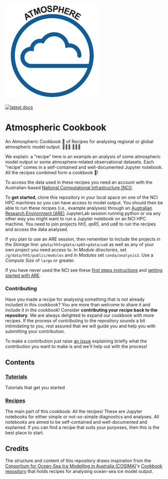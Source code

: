 <img src="docs/assets/ACCESS_ATMOSPHERE_icon.png" height="300"/>
<br/> <br/>


<a href="https://atmospheric-cookbook.readthedocs.io/en/latest/">
    <img alt="latest docs" src="https://img.shields.io/badge/docs-latest-blue.svg">
</a>

# Atmospheric Cookbook

An Atmospheric Cookbook 📔 of Recipes for analysing regional or global atmospheric model output. 👩🏽‍🍳 👨🏻‍🍳

We explain: a "recipe" here is an example an analysis of some atmospheric model output or some atmosphere-related observational datasets.
Each "recipe" comes in a self-contained and well-documented Jupyter notebook.
All the recipes combined form a cookbook 📒!

To access the data used in these recipes you need an account with the Australian-based [National Computational Infrastructure (NCI)](https://nci.org.au/).

To **get started**, clone this repository in your local space on one of the NCI HPC machines so you can have access to model output. You should then be able to run these recipes (i.e., example analyses) through an [Australian Research Environment (ARE)](https://are.nci.org.au/) JupyterLab session running python or via any other way you might want to run a Jupyter notebook on an NCI HPC machine. You need to join projects _hh5_, _xp65_, and _ua8_ to run the recipes and access the data analysed.

If you plan to use an ARE session, then remember to include the projects in the _Storage_ line: `gdata/hh5+gdata/xp65+gdata/ua8` as well as any of your own project you need access to. In _Module directories_, set `/g/data/hh5/public/modules` and in _Modules_ set `conda/analysis3`. Use a _Compute Size_ of `large` or greater.

If you have never used the NCI see these [first steps instructions](https://access-hive.org.au/getting_started/first_steps/) and [getting started with ARE](https://access-hive.org.au/getting_started/are/).

### Contributing

Have you made a recipe for analysing something that is not already included in this cookbook?
You are more than welcome to share it and include it in the cookbook!
Consider **contributing your recipe back to the repository**.
We are always delighted to expand our cookbook with more recipes.
If the process of contributing to the repository sounds a bit intimidating to you, rest assured that we will guide you and help you with submitting your contribution.

To make a contribution just raise [an issue](https://github.com/21centuryweather/atmospheric-cookbook/issues) explaining briefly what the contribution you want to make is and we'll help out with the process!

## Contents

### [Tutorials](https://atmospheric-cookbook.readthedocs.io/en/latest/tutorials.html)
Tutorials that get you started

### [Recipes](https://atmospheric-cookbook.readthedocs.io/en/latest/recipes.html)
The main part of this cookbook: All the recipes! These are Jupyter notebooks for either simple or not-so-simple diagnostics and analyses. All notebooks are aimed to be self-contained and  well-documented and explained.
If you can find a recipe that suits your purposes, then this is the best place to start.


## Credits

The structure and content of this repository draws inspiration from the [Consortium for Ocean-Sea Ice Modelling in Australia (COSIMA)](http://cosima.org.au/)'s [Cookbook repository](https://github.com/COSIMA/cosima-recipes) that holds recipes for analysing ocean-sea ice model output.

